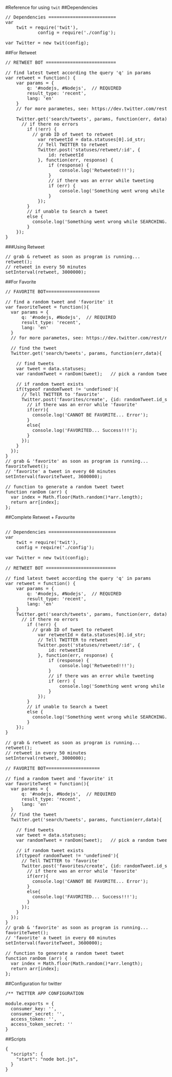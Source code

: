 #Reference for using `twit`
##Dependencies
<pre>
// Dependencies =========================
var
    twit = require('twit'),
		    config = require('./config');

var Twitter = new twit(config);</pre>

##For Retweet 
<pre>
// RETWEET BOT ==========================

// find latest tweet according the query 'q' in params
var retweet = function() {
    var params = {
        q: '#nodejs, #Nodejs',  // REQUIRED
        result_type: 'recent',
        lang: 'en'
    }
    // for more parametes, see: https://dev.twitter.com/rest/reference/get/search/tweets

    Twitter.get('search/tweets', params, function(err, data) {
      // if there no errors
        if (!err) {
          // grab ID of tweet to retweet
            var retweetId = data.statuses[0].id_str;
            // Tell TWITTER to retweet
            Twitter.post('statuses/retweet/:id', {
                id: retweetId
            }, function(err, response) {
                if (response) {
                    console.log('Retweeted!!!');
                }
                // if there was an error while tweeting
                if (err) {
                    console.log('Something went wrong while RETWEETING... Duplication maybe...');
                }
            });
        }
        // if unable to Search a tweet
        else {
          console.log('Something went wrong while SEARCHING...');
        }
    });
}</pre>

###Using Retweet 
<pre>
// grab & retweet as soon as program is running...
retweet();
// retweet in every 50 minutes
setInterval(retweet, 3000000);</pre>

##For Favorite
<pre>
// FAVORITE BOT====================

// find a random tweet and 'favorite' it
var favoriteTweet = function(){
  var params = {
      q: '#nodejs, #Nodejs',  // REQUIRED
      result_type: 'recent',
      lang: 'en'
  }
  // for more parametes, see: https://dev.twitter.com/rest/reference

  // find the tweet
  Twitter.get('search/tweets', params, function(err,data){

    // find tweets
    var tweet = data.statuses;
    var randomTweet = ranDom(tweet);   // pick a random tweet

    // if random tweet exists
    if(typeof randomTweet != 'undefined'){
      // Tell TWITTER to 'favorite'
      Twitter.post('favorites/create', {id: randomTweet.id_str}, function(err, response){
        // if there was an error while 'favorite'
        if(err){
          console.log('CANNOT BE FAVORITE... Error');
        }
        else{
          console.log('FAVORITED... Success!!!');
        }
      });
    }
  });
}
// grab & 'favorite' as soon as program is running...
favoriteTweet();
// 'favorite' a tweet in every 60 minutes
setInterval(favoriteTweet, 3600000);

// function to generate a random tweet tweet
function ranDom (arr) {
  var index = Math.floor(Math.random()*arr.length);
  return arr[index];
};</pre>

##Complete Retweet + Favourite 
<pre>

// Dependencies =========================
var
    twit = require('twit'),
    config = require('./config');

var Twitter = new twit(config);

// RETWEET BOT ==========================

// find latest tweet according the query 'q' in params
var retweet = function() {
    var params = {
        q: '#nodejs, #Nodejs',  // REQUIRED
        result_type: 'recent',
        lang: 'en'
    }
    Twitter.get('search/tweets', params, function(err, data) {
      // if there no errors
        if (!err) {
          // grab ID of tweet to retweet
            var retweetId = data.statuses[0].id_str;
            // Tell TWITTER to retweet
            Twitter.post('statuses/retweet/:id', {
                id: retweetId
            }, function(err, response) {
                if (response) {
                    console.log('Retweeted!!!');
                }
                // if there was an error while tweeting
                if (err) {
                    console.log('Something went wrong while RETWEETING... Duplication maybe...');
                }
            });
        }
        // if unable to Search a tweet
        else {
          console.log('Something went wrong while SEARCHING...');
        }
    });
}

// grab & retweet as soon as program is running...
retweet();
// retweet in every 50 minutes
setInterval(retweet, 3000000);

// FAVORITE BOT====================

// find a random tweet and 'favorite' it
var favoriteTweet = function(){
  var params = {
      q: '#nodejs, #Nodejs',  // REQUIRED
      result_type: 'recent',
      lang: 'en'
  }
  // find the tweet
  Twitter.get('search/tweets', params, function(err,data){

    // find tweets
    var tweet = data.statuses;
    var randomTweet = ranDom(tweet);   // pick a random tweet

    // if random tweet exists
    if(typeof randomTweet != 'undefined'){
      // Tell TWITTER to 'favorite'
      Twitter.post('favorites/create', {id: randomTweet.id_str}, function(err, response){
        // if there was an error while 'favorite'
        if(err){
          console.log('CANNOT BE FAVORITE... Error');
        }
        else{
          console.log('FAVORITED... Success!!!');
        }
      });
    }
  });
}
// grab & 'favorite' as soon as program is running...
favoriteTweet();
// 'favorite' a tweet in every 60 minutes
setInterval(favoriteTweet, 3600000);

// function to generate a random tweet tweet
function ranDom (arr) {
  var index = Math.floor(Math.random()*arr.length);
  return arr[index];
};</pre>

##Configuration for twitter 
<pre>
/** TWITTER APP CONFIGURATION

module.exports = {
  consumer_key: '',  
  consumer_secret: '',
  access_token: '',  
  access_token_secret: ''
}</pre>

##Scripts
<pre>
{
  "scripts": {    
    "start": "node bot.js",  
  }
}</pre>

